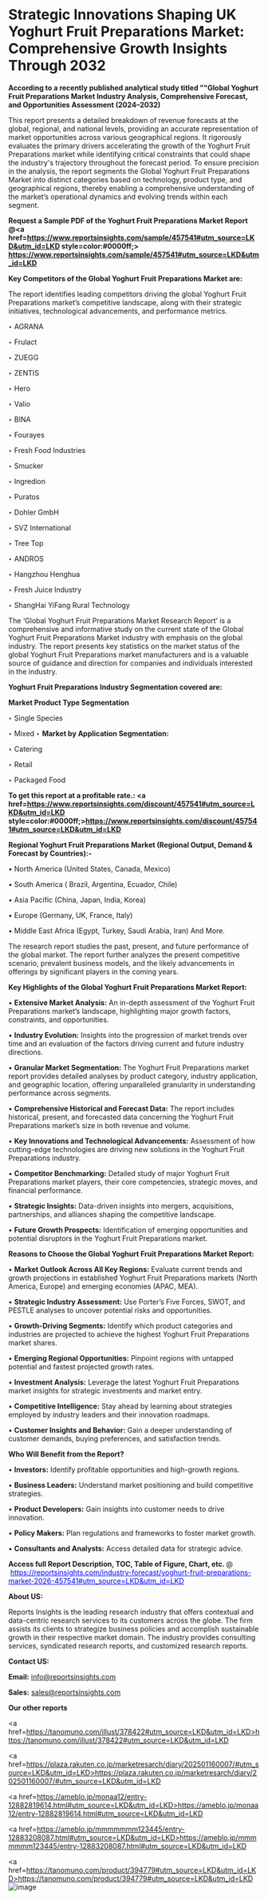# Strategic Innovations Shaping UK Yoghurt Fruit Preparations Market: Comprehensive Growth Insights Through 2032

<strong>According to a recently published analytical study titled ""Global Yoghurt Fruit Preparations Market Industry Analysis, Comprehensive Forecast, and Opportunities Assessment (2024–2032)</strong>

This report presents a detailed breakdown of revenue forecasts at the global, regional, and national levels, providing an accurate representation of market opportunities across various geographical regions. It rigorously evaluates the primary drivers accelerating the growth of the Yoghurt Fruit Preparations market while identifying critical constraints that could shape the industry's trajectory throughout the forecast period. To ensure precision in the analysis, the report segments the Global Yoghurt Fruit Preparations Market into distinct categories based on technology, product type, and geographical regions, thereby enabling a comprehensive understanding of the market’s operational dynamics and evolving trends within each segment.

<strong>Request a Sample PDF of the Yoghurt Fruit Preparations Market Report </strong><strong>@<a href=https://www.reportsinsights.com/sample/457541#utm_source=LKD&utm_id=LKD style=color:#0000ff;> https://www.reportsinsights.com/sample/457541#utm_source=LKD&utm_id=LKD</a></strong></font>

<strong>Key Competitors of the Global Yoghurt Fruit Preparations Market are:</strong>

The report identifies leading competitors driving the global Yoghurt Fruit Preparations market’s competitive landscape, along with their strategic initiatives, technological advancements, and performance metrics.

‣ AGRANA

‣ Frulact

‣ ZUEGG

‣ ZENTIS

‣ Hero

‣ Valio

‣ BINA

‣ Fourayes

‣ Fresh Food Industries

‣ Smucker

‣ Ingredion

‣ Puratos

‣ Dohler GmbH

‣ SVZ International

‣ Tree Top

‣ ANDROS

‣ Hangzhou Henghua

‣ Fresh Juice Industry

‣ ShangHai YiFang Rural Technology

The ‘Global Yoghurt Fruit Preparations Market Research Report’ is a comprehensive and informative study on the current state of the Global Yoghurt Fruit Preparations Market industry with emphasis on the global industry. The report presents key statistics on the market status of the global Yoghurt Fruit Preparations market manufacturers and is a valuable source of guidance and direction for companies and individuals interested in the industry.

<strong>Yoghurt Fruit Preparations Industry Segmentation covered are:</strong>

<strong>Market Product Type Segmentation</strong>

‣ Single Species

‣ Mixed
‣ 
<strong>Market by Application Segmentation:</strong>

‣ Catering

‣ Retail

‣ Packaged Food

<strong>To get this report at a profitable rate.: <a href=https://www.reportsinsights.com/discount/457541#utm_source=LKD&utm_id=LKD style=color:#0000ff;>https://www.reportsinsights.com/discount/457541#utm_source=LKD&utm_id=LKD</a></strong></font>

<strong>Regional Yoghurt Fruit Preparations Market (Regional Output, Demand &amp; Forecast by Countries):-</strong>

• North America (United States, Canada, Mexico)

• South America ( Brazil, Argentina, Ecuador, Chile)

• Asia Pacific (China, Japan, India, Korea)

• Europe (Germany, UK, France, Italy)

• Middle East Africa (Egypt, Turkey, Saudi Arabia, Iran) And More.

The research report studies the past, present, and future performance of the global market. The report further analyzes the present competitive scenario, prevalent business models, and the likely advancements in offerings by significant players in the coming years.

<strong>Key Highlights of the Global Yoghurt Fruit Preparations Market Report:</strong>

• <strong>Extensive Market Analysis:</strong> An in-depth assessment of the Yoghurt Fruit Preparations market’s landscape, highlighting major growth factors, constraints, and opportunities.

• <strong>Industry Evolution:</strong> Insights into the progression of market trends over time and an evaluation of the factors driving current and future industry directions.

• <strong>Granular Market Segmentation:</strong> The Yoghurt Fruit Preparations market report provides detailed analyses by product category, industry application, and geographic location, offering unparalleled granularity in understanding performance across segments.

• <strong>Comprehensive Historical and Forecast Data:</strong> The report includes historical, present, and forecasted data concerning the Yoghurt Fruit Preparations market’s size in both revenue and volume.

• <strong>Key Innovations and Technological Advancements:</strong> Assessment of how cutting-edge technologies are driving new solutions in the Yoghurt Fruit Preparations industry.

• <strong>Competitor Benchmarking:</strong> Detailed study of major Yoghurt Fruit Preparations market players, their core competencies, strategic moves, and financial performance.

• <strong>Strategic Insights:</strong> Data-driven insights into mergers, acquisitions, partnerships, and alliances shaping the competitive landscape.

• <strong>Future Growth Prospects:</strong> Identification of emerging opportunities and potential disruptors in the Yoghurt Fruit Preparations market.

<strong>Reasons to Choose the Global Yoghurt Fruit Preparations Market Report:</strong>

• <strong>Market Outlook Across All Key Regions:</strong> Evaluate current trends and growth projections in established Yoghurt Fruit Preparations markets (North America, Europe) and emerging economies (APAC, MEA).

• <strong>Strategic Industry Assessment:</strong> Use Porter’s Five Forces, SWOT, and PESTLE analyses to uncover potential risks and opportunities.

• <strong>Growth-Driving Segments:</strong> Identify which product categories and industries are projected to achieve the highest Yoghurt Fruit Preparations market shares.

• <strong>Emerging Regional Opportunities:</strong> Pinpoint regions with untapped potential and fastest projected growth rates.

• <strong>Investment Analysis:</strong> Leverage the latest Yoghurt Fruit Preparations market insights for strategic investments and market entry.

• <strong>Competitive Intelligence:</strong> Stay ahead by learning about strategies employed by industry leaders and their innovation roadmaps.

• <strong>Customer Insights and Behavior:</strong> Gain a deeper understanding of customer demands, buying preferences, and satisfaction trends.

<strong>Who Will Benefit from the Report?</strong>

• <strong>Investors:</strong> Identify profitable opportunities and high-growth regions.

• <strong>Business Leaders:</strong> Understand market positioning and build competitive strategies.

• <strong>Product Developers:</strong> Gain insights into customer needs to drive innovation.

• <strong>Policy Makers:</strong> Plan regulations and frameworks to foster market growth.

• <strong>Consultants and Analysts:</strong> Access detailed data for strategic advice.
</ul>
<strong>Access full Report Description, TOC, Table of Figure, Chart, etc. </strong>@  <a href=https://reportsinsights.com/industry-forecast/yoghurt-fruit-preparations-market-2026-457541#utm_source=LKD&utm_id=LKD style=color:#0000ff;>https://reportsinsights.com/industry-forecast/yoghurt-fruit-preparations-market-2026-457541#utm_source=LKD&utm_id=LKD</a></font>

<strong><strong>About US</strong>:</strong>

Reports Insights is the leading research industry that offers contextual and data-centric research services to its customers across the globe. The firm assists its clients to strategize business policies and accomplish sustainable growth in their respective market domain. The industry provides consulting services, syndicated research reports, and customized research reports.

<strong>Contact US:</strong>

<p class=""""><b>Email:</b> <a href=mailto:info@reportsinsights.com>info@reportsinsights.com</a></p>
<p class=""""><b>Sales:</b> <a href=mailto:sales@reportsinsights.com>sales@reportsinsights.com</a></p>

<strong>Our other reports</strong>

<a href=https://tanomuno.com/illust/378422#utm_source=LKD&utm_id=LKD>https://tanomuno.com/illust/378422#utm_source=LKD&utm_id=LKD</a>

<a href=https://plaza.rakuten.co.jp/marketresarch/diary/202501160007/#utm_source=LKD&utm_id=LKD>https://plaza.rakuten.co.jp/marketresarch/diary/202501160007/#utm_source=LKD&utm_id=LKD</a>

<a href=https://ameblo.jp/monaa12/entry-12882819614.html#utm_source=LKD&utm_id=LKD>https://ameblo.jp/monaa12/entry-12882819614.html#utm_source=LKD&utm_id=LKD</a>

<a href=https://ameblo.jp/mmmmmmm123445/entry-12883208087.html#utm_source=LKD&utm_id=LKD>https://ameblo.jp/mmmmmmm123445/entry-12883208087.html#utm_source=LKD&utm_id=LKD</a>

<a href=https://tanomuno.com/product/394779#utm_source=LKD&utm_id=LKD>https://tanomuno.com/product/394779#utm_source=LKD&utm_id=LKD</a>
![image](https://github.com/user-attachments/assets/66ef9240-331f-42df-b65f-84b91d7b3cd9)
